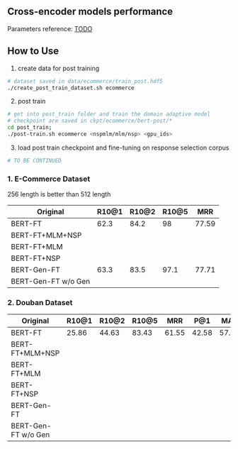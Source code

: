 ## Cross-encoder models performance

Parameters reference: [TODO](https://github.com/taesunwhang/UMS-ResSel/blob/635e37f5340faf5a37f3b1510a9402be18348c66/config/hparams.py)

## How to Use

1. create data for post training

```bash
# dataset saved in data/ecommerce/train_post.hdf5
./create_post_train_dataset.sh ecommerce
```

2. post train

```bash
# get into post_train folder and train the domain adaptive model
# checkpoint are saved in ckpt/ecommerce/bert-post/*
cd post_train;
./post-train.sh ecommerce <nspmlm/mlm/nsp> <gpu_ids>
```

3. load post train checkpoint and fine-tuning on response selection corpus

```bash
# TO BE CONTINUED
```

### 1. E-Commerce Dataset

256 length is better than 512 length

| Original       | R10@1 | R10@2 | R10@5 | MRR   |
| -------------- | ----- | ----- | ----- | ----- |
| BERT-FT        | 62.3  | 84.2  | 98    | 77.59 |
| BERT-FT+MLM+NSP|       |       |       |       |
| BERT-FT+MLM    |       |       |       |       |
| BERT-FT+NSP    |       |       |       |       |
| BERT-Gen-FT   | 63.3  | 83.5  | 97.1  | 77.71 |
| BERT-Gen-FT w/o Gen | | | | |

<!--
| Adversarial   | R10@1 | R10@2 | R10@5 | MRR    |
| ------------- | ----- | ----- | ----- | ------ |
| BERT-FT       | 37.4  | 73.4  | 97.6  | 62.84  |
| BERT-Gen-FT   | 44.1  | 74.8  | 96.1  | 66.23  |
| BERT-Gen-FT w/o Gen | | | | |-->

### 2. Douban Dataset

| Original       | R10@1 | R10@2 | R10@5 | MRR   |  P@1  |  MAP  |
| -------------- | ----- | ----- | ----- | ----- | ----- | ----- |
| BERT-FT        | 25.86 | 44.63 | 83.43 | 61.55 | 42.58 | 57.59 |
| BERT-FT+MLM+NSP|       |       |       |       |       |       |
| BERT-FT+MLM    |       |       |       |       |       |       |
| BERT-FT+NSP    |       |       |       |       |       |       |
| BERT-Gen-FT    |       |       |       |       |       |       |
| BERT-Gen-FT w/o Gen |      |      |      |      |     |     |

<!--
| Adversarial   | R10@1 | R10@2 | R10@5 | MRR    |  P@1  | MAP  |
| ------------- | ----- | ----- | ----- | ------ | ----- | ---- |
| BERT-FT       |  |  |  |  |       |      |
| BERT-Gen-FT   |  |  |  |  |       |      |
| BERT-Gen-FT w/o Gen | | | | |-->